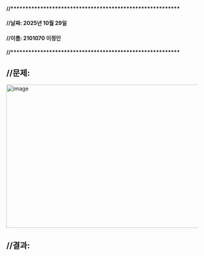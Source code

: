 #### //*********************************************************
#### //날짜: 2025년 10월 29일
#### //이름: 2101070 이정인
#### //*********************************************************

## //문제: 


<img width="815" height="378" alt="image" src="https://github.com/user-attachments/assets/77585eba-3d1f-47a9-aa54-c2082cdb5169" />





## //결과:
